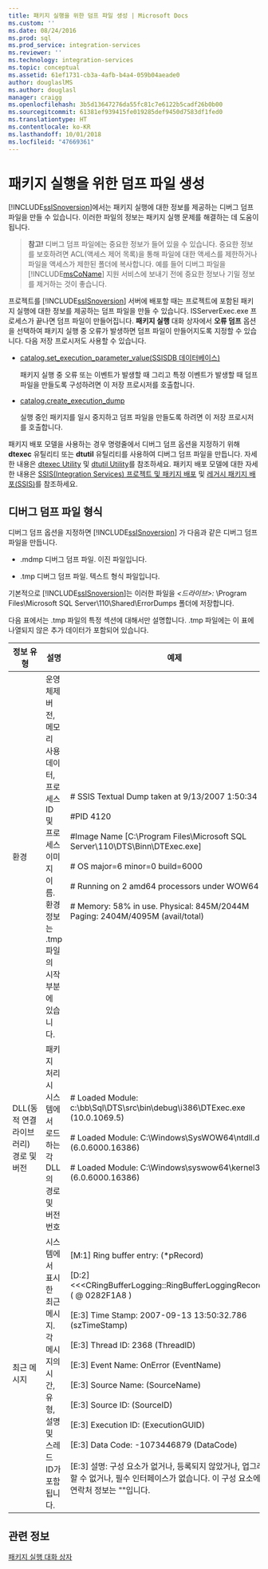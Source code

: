 ```yaml
---
title: 패키지 실행을 위한 덤프 파일 생성 | Microsoft Docs
ms.custom: ''
ms.date: 08/24/2016
ms.prod: sql
ms.prod_service: integration-services
ms.reviewer: ''
ms.technology: integration-services
ms.topic: conceptual
ms.assetid: 61ef1731-cb3a-4afb-b4a4-059b04aeade0
author: douglaslMS
ms.author: douglasl
manager: craigg
ms.openlocfilehash: 3b5d13647276da55fc81c7e6122b5cadf26b0b00
ms.sourcegitcommit: 61381ef939415fe019285def9450d7583df1fed0
ms.translationtype: HT
ms.contentlocale: ko-KR
ms.lasthandoff: 10/01/2018
ms.locfileid: "47669361"
---
```

# <a name="generating-dump-files-for-package-execution"></a>패키지 실행을 위한 덤프 파일 생성
  [!INCLUDE[ssISnoversion](../../includes/ssisnoversion-md.md)]에서는 패키지 실행에 대한 정보를 제공하는 디버그 덤프 파일을 만들 수 있습니다. 이러한 파일의 정보는 패키지 실행 문제를 해결하는 데 도움이 됩니다.  
  
> **참고!** 디버그 덤프 파일에는 중요한 정보가 들어 있을 수 있습니다. 중요한 정보를 보호하려면 ACL(액세스 제어 목록)을 통해 파일에 대한 액세스를 제한하거나 파일을 액세스가 제한된 폴더에 복사합니다. 예를 들어 디버그 파일을 [!INCLUDE[msCoName](../../includes/msconame-md.md)] 지원 서비스에 보내기 전에 중요한 정보나 기밀 정보를 제거하는 것이 좋습니다.  
  
 프로젝트를 [!INCLUDE[ssISnoversion](../../includes/ssisnoversion-md.md)] 서버에 배포할 때는 프로젝트에 포함된 패키지 실행에 대한 정보를 제공하는 덤프 파일을 만들 수 있습니다. ISServerExec.exe 프로세스가 끝나면 덤프 파일이 만들어집니다. **패키지 실행** 대화 상자에서 **오류 덤프** 옵션을 선택하여 패키지 실행 중 오류가 발생하면 덤프 파일이 만들어지도록 지정할 수 있습니다. 다음 저장 프로시저도 사용할 수 있습니다.  
  
-   [catalog.set_execution_parameter_value&#40;SSISDB 데이터베이스&#41;](../../integration-services/system-stored-procedures/catalog-set-execution-parameter-value-ssisdb-database.md)  
  
     패키지 실행 중 오류 또는 이벤트가 발생할 때 그리고 특정 이벤트가 발생할 때 덤프 파일을 만들도록 구성하려면 이 저장 프로시저를 호출합니다.  
  
-   [catalog.create_execution_dump](../../integration-services/system-stored-procedures/catalog-create-execution-dump.md)  
  
     실행 중인 패키지를 일시 중지하고 덤프 파일을 만들도록 하려면 이 저장 프로시저를 호출합니다.  
  
 패키지 배포 모델을 사용하는 경우 명령줄에서 디버그 덤프 옵션을 지정하기 위해 **dtexec** 유틸리티 또는 **dtutil** 유틸리티를 사용하여 디버그 덤프 파일을 만듭니다. 자세한 내용은 [dtexec Utility](../../integration-services/packages/dtexec-utility.md) 및 [dtutil Utility](../../integration-services/dtutil-utility.md)를 참조하세요. 패키지 배포 모델에 대한 자세한 내용은 [SSIS(Integration Services) 프로젝트 및 패키지 배포](https://msdn.microsoft.com/library/hh213290.aspx) 및 [레거시 패키지 배포&#40;SSIS&#41;](../../integration-services/packages/legacy-package-deployment-ssis.md)를 참조하세요.   
  
## <a name="debug-dump-file-format"></a>디버그 덤프 파일 형식  
 디버그 덤프 옵션을 지정하면 [!INCLUDE[ssISnoversion](../../includes/ssisnoversion-md.md)] 가 다음과 같은 디버그 덤프 파일을 만듭니다.  
  
-   .mdmp 디버그 덤프 파일. 이진 파일입니다.  
  
-   .tmp 디버그 덤프 파일. 텍스트 형식 파일입니다.  
  
 기본적으로 [!INCLUDE[ssISnoversion](../../includes/ssisnoversion-md.md)]는 이러한 파일을 *\<드라이브>:* \Program Files\Microsoft SQL Server\110\Shared\ErrorDumps 폴더에 저장합니다.  
  
 다음 표에서는 .tmp 파일의 특정 섹션에 대해서만 설명합니다. .tmp 파일에는 이 표에 나열되지 않은 추가 데이터가 포함되어 있습니다.  
  
|정보 유형|설명|예제|  
|-------------------------|-----------------|-------------|  
|환경|운영 체제 버전, 메모리 사용 데이터, 프로세스 ID 및 프로세스 이미지 이름. 환경 정보는 .tmp 파일의 시작 부분에 있습니다.|# SSIS Textual Dump taken at 9/13/2007 1:50:34 PM<br /><br /> #PID 4120<br /><br /> #Image Name [C:\Program Files\Microsoft SQL Server\110\DTS\Binn\DTExec.exe]<br /><br /> # OS major=6 minor=0 build=6000<br /><br /> # Running on 2 amd64 processors under WOW64<br /><br /> # Memory: 58% in use. Physical: 845M/2044M  Paging: 2404M/4095M (avail/total)|  
|DLL(동적 연결 라이브러리) 경로 및 버전|패키지 처리 시 시스템에서 로드하는 각 DLL의 경로 및 버전 번호|# Loaded Module: c:\bb\Sql\DTS\src\bin\debug\i386\DTExec.exe (10.0.1069.5)<br /><br /> # Loaded Module: C:\Windows\SysWOW64\ntdll.dll (6.0.6000.16386)<br /><br /> # Loaded Module: C:\Windows\syswow64\kernel32.dll (6.0.6000.16386)|  
|최근 메시지|시스템에서 표시한 최근 메시지. 각 메시지의 시간, 유형, 설명 및 스레드 ID가 포함됩니다.|[M:1]   Ring buffer entry:              (*pRecord)<br /><br /> [D:2]      <<\<CRingBufferLogging::RingBufferLoggingRecord>>> ( \@ 0282F1A8 )<br /><br /> [E:3]         Time Stamp: 2007-09-13 13:50:32.786      (szTimeStamp)<br /><br /> [E:3]         Thread ID: 2368           (ThreadID)<br /><br /> [E:3]         Event Name: OnError                        (EventName)<br /><br /> [E:3]         Source Name:                (SourceName)<br /><br /> [E:3]         Source ID:                        (SourceID)<br /><br /> [E:3]         Execution ID:                 (ExecutionGUID)<br /><br /> [E:3]         Data Code: -1073446879              (DataCode)<br /><br /> [E:3]         설명: 구성 요소가 없거나, 등록되지 않았거나, 업그레이드할 수 없거나, 필수 인터페이스가 없습니다. 이 구성 요소에 대한 연락처 정보는 ""입니다.|  
  
## <a name="related-information"></a>관련 정보  
 [패키지 실행 대화 상자](../../integration-services/packages/run-integration-services-ssis-packages.md#execute_package_dialog)  
  
  
